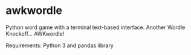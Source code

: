 # awkwordle
Python word game with a terminal text-based interface.  Another Wordle Knockoff... AWKwordle!

Requirements:  Python 3 and pandas library
